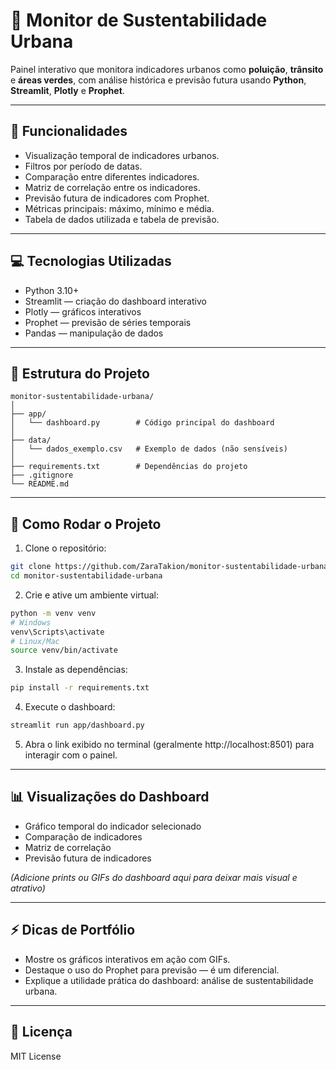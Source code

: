 
# 🌱 Monitor de Sustentabilidade Urbana

Painel interativo que monitora indicadores urbanos como **poluição**, **trânsito** e **áreas verdes**, com análise histórica e previsão futura usando **Python**, **Streamlit**, **Plotly** e **Prophet**.

---

## 🔹 Funcionalidades

- Visualização temporal de indicadores urbanos.
- Filtros por período de datas.
- Comparação entre diferentes indicadores.
- Matriz de correlação entre os indicadores.
- Previsão futura de indicadores com Prophet.
- Métricas principais: máximo, mínimo e média.
- Tabela de dados utilizada e tabela de previsão.

---

## 💻 Tecnologias Utilizadas

- Python 3.10+
- Streamlit — criação do dashboard interativo
- Plotly — gráficos interativos
- Prophet — previsão de séries temporais
- Pandas — manipulação de dados

---

## 📂 Estrutura do Projeto
````
monitor-sustentabilidade-urbana/
│
├── app/
│   └── dashboard.py        # Código principal do dashboard
│
├── data/
│   └── dados_exemplo.csv   # Exemplo de dados (não sensíveis)
│
├── requirements.txt        # Dependências do projeto
├── .gitignore
└── README.md
````
---

## 🚀 Como Rodar o Projeto

1. Clone o repositório:

```bash
git clone https://github.com/ZaraTakion/monitor-sustentabilidade-urbana.git
cd monitor-sustentabilidade-urbana
```

2. Crie e ative um ambiente virtual:

```bash
python -m venv venv
# Windows
venv\Scripts\activate
# Linux/Mac
source venv/bin/activate
```

3. Instale as dependências:

```bash
pip install -r requirements.txt
```

4. Execute o dashboard:

```bash
streamlit run app/dashboard.py
```

5. Abra o link exibido no terminal (geralmente http://localhost:8501) para interagir com o painel.

---

## 📊 Visualizações do Dashboard

- Gráfico temporal do indicador selecionado  
- Comparação de indicadores  
- Matriz de correlação  
- Previsão futura de indicadores  

*(Adicione prints ou GIFs do dashboard aqui para deixar mais visual e atrativo)*

---

## ⚡ Dicas de Portfólio

- Mostre os gráficos interativos em ação com GIFs.
- Destaque o uso do Prophet para previsão — é um diferencial.
- Explique a utilidade prática do dashboard: análise de sustentabilidade urbana.

---

## 📌 Licença

MIT License
